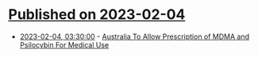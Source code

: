 # [Published on 2023-02-04](index.md)

* [2023-02-04, 03:30:00](https://science.slashdot.org/story/23/02/03/2250216/australia-to-allow-prescription-of-mdma-and-psilocybin-for-medical-use?utm_source=rss1.0mainlinkanon&utm_medium=feed) - [Australia To Allow Prescription of MDMA and Psilocybin For Medical Use](https://science.slashdot.org/story/23/02/03/2250216/australia-to-allow-prescription-of-mdma-and-psilocybin-for-medical-use?utm_source=rss1.0mainlinkanon&utm_medium=feed)
